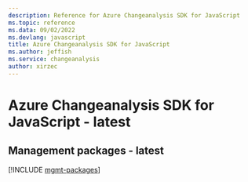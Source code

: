 ```yaml
---
description: Reference for Azure Changeanalysis SDK for JavaScript
ms.topic: reference
ms.data: 09/02/2022
ms.devlang: javascript
title: Azure Changeanalysis SDK for JavaScript
ms.author: jeffish
ms.service: changeanalysis
author: xirzec
---
```

# Azure Changeanalysis SDK for JavaScript - latest

## Management packages - latest
[!INCLUDE [mgmt-packages](changeanalysis-mgmt-index.md)]